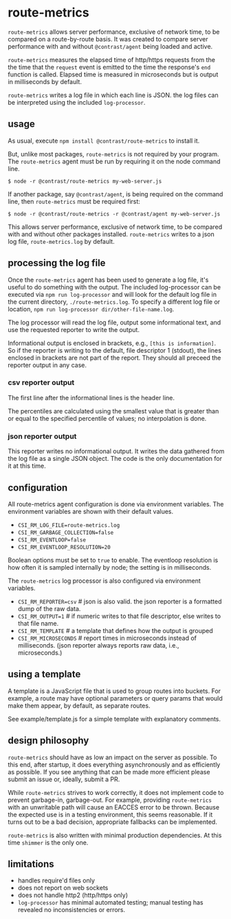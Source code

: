 # route-metrics

`route-metrics` allows server performance, exclusive of network time,
to be compared on a route-by-route basis. It was created to compare server
performance with and without `@contrast/agent` being loaded and active.

`route-metrics` measures the elapsed time of http/https requests from the
the time that the `request` event is emitted to the time the response's
`end` function is called. Elapsed time is measured in microseconds but is
output in milliseconds by default.

`route-metrics` writes a log file in which each line is JSON. the log files
can be interpreted using the included `log-processor`.

## usage

As usual, execute `npm install @contrast/route-metrics` to install it.

But, unlike most packages, `route-metrics` is not required by your program.
The `route-metrics` agent must be run by requiring it on the node command line.

```
$ node -r @contrast/route-metrics my-web-server.js
```

If another package, say `@contrast/agent`, is being required on the command
line, then `route-metrics` must be required first:

```
$ node -r @contrast/route-metrics -r @contrast/agent my-web-server.js
```

This allows server performance, exclusive of network time, to be compared
with and without other packages installed. `route-metrics` writes to a json
log file, `route-metrics.log` by default.

## processing the log file

Once the `route-metrics` agent has been used to generate a log file, it's
useful to do something with the output. The included log-processor can be
executed via `npm run log-processor` and will look for the default log file
in the current directory, `./route-metrics.log`. To specify a different log
file or location, `npm run log-processor dir/other-file-name.log`.

The log processor will read the log file, output some informational text,
and use the requested reporter to write the output.

Informational output is enclosed in brackets, e.g., `[this is information]`. So
if the reporter is writing to the default, file descriptor 1 (stdout), the lines
enclosed in brackets are not part of the report. They should all preceed the
reporter output in any case.

### csv reporter output

The first line after the informational lines is the header line.

The percentiles are calculated using the smallest value that is greater than
or equal to the specified percentile of values; no interpolation is done.

### json reporter output

This reporter writes no informational output. It writes the data gathered from
the log file as a single JSON object. The code is the only documentation for it
at this time.

## configuration

All route-metrics agent configuration is done via environment variables. The environment variables
are shown with their default values.

- `CSI_RM_LOG_FILE=route-metrics.log`
- `CSI_RM_GARBAGE_COLLECTION=false`
- `CSI_RM_EVENTLOOP=false`
- `CSI_RM_EVENTLOOP_RESOLUTION=20`

Boolean options must be set to `true` to enable. The eventloop resolution is how often it is
sampled internally by node; the setting is in milliseconds.

The `route-metrics` log processor is also configured via environment variables.

- `CSI_RM_REPORTER=csv`   # json is also valid. the json reporter is a formatted dump of the raw data.
- `CSI_RM_OUTPUT=1`       # if numeric writes to that file descriptor, else writes to that file name.
- `CSI_RM_TEMPLATE`       # a template that defines how the output is grouped
- `CSI_RM_MICROSECONDS`   # report times in microseconds instead of milliseconds. (json reporter
always reports raw data, i.e., microseconds.)

## using a template

A template is a JavaScript file that is used to group routes into buckets. For
example, a route may have optional parameters or query params that would make
them appear, by default, as separate routes.

See example/template.js for a simple template with explanatory comments.

## design philosophy

`route-metrics` should have as low an impact on the server as possible. To this end, after startup,
it does everything asynchronously and as efficiently as possible. If you see anything that can be
made more efficient please submit an issue or, ideally, submit a PR.

While `route-metrics` strives to work correctly, it does not implement code to prevent garbage-in,
garbage-out. For example, providing `route-metrics` with an unwritable path will cause an EACCES
error to be thrown. Because the expected use is in a testing environment, this seems reasonable. If
it turns out to be a bad decision, appropriate fallbacks can be implemented.

`route-metrics` is also written with minimal production dependencies. At this time `shimmer` is the
only one.

## limitations

- handles require'd files only
- does not report on web sockets
- does not handle http2 (http/https only)
- `log-processor` has minimal automated testing; manual testing has revealed no inconsistencies
or errors.
